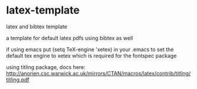 # latex-template
latex and bibtex template

a template for default latex pdfs using bibtex as well

if using emacs put (setq TeX-engine 'xetex) in your .emacs to set the default
tex engine to xetex which is required for the fontspec package

using titling package, docs here:
http://anorien.csc.warwick.ac.uk/mirrors/CTAN/macros/latex/contrib/titling/titling.pdf
